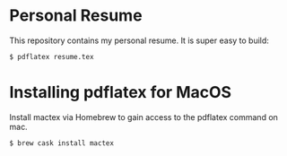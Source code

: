 # Personal Resume
This repository contains my personal resume. It is super easy to build:

    $ pdflatex resume.tex

# Installing pdflatex for MacOS
Install mactex via Homebrew to gain access to the pdflatex command on mac.

    $ brew cask install mactex
